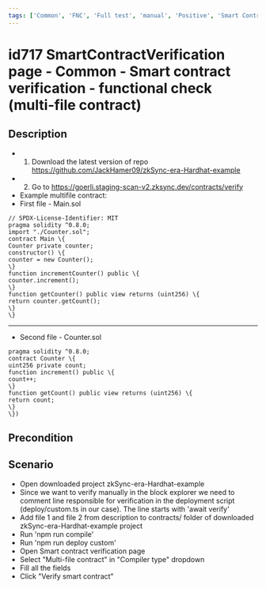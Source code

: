 ```yaml
---
tags: ['Common', 'FNC', 'Full test', 'manual', 'Positive', 'Smart Contract Verification page', 'Smoke test', 'ZKF-2841', 'Active']
---
```


# id717 SmartContractVerification page - Common - Smart contract verification - functional check (multi-file contract)

## Description
  - 1) Download the latest version of repo https://github.com/JackHamer09/zkSync-era-Hardhat-example
  - 2) Go to https://goerli.staging-scan-v2.zksync.dev/contracts/verify
  - Example multifile contract:
  - First file - Main.sol
```
// SPDX-License-Identifier: MIT
pragma solidity ^0.8.0;
import "./Counter.sol";
contract Main \{
Counter private counter;
constructor() \{
counter = new Counter();
\}
function incrementCounter() public \{
counter.increment();
\}
function getCounter() public view returns (uint256) \{
return counter.getCount();
\}
\}
```
_________________________________________________
  - Second file - Counter.sol
``` // SPDX-License-Identifier: MIT
pragma solidity ^0.8.0;
contract Counter \{
uint256 private count;
function increment() public \{
count++;
\}
function getCount() public view returns (uint256) \{
return count;
\}
\}) 
```

## Precondition


## Scenario
- Open downloaded project zkSync-era-Hardhat-example
- Since we want to verify manually in the block explorer we need to comment line responsible for verification in the deployment script (deploy/custom.ts in our case). The line starts with 'await verify'
- Add file 1 and file 2 from description to contracts/ folder of downloaded zkSync-era-Hardhat-example project
- Run 'npm run compile'
- Run 'npm run deploy custom'
- Open Smart contract verification page
- Select "Multi-file contract" in "Compiler type" dropdown
- Fill all the fields
- Click "Verify smart contract"
